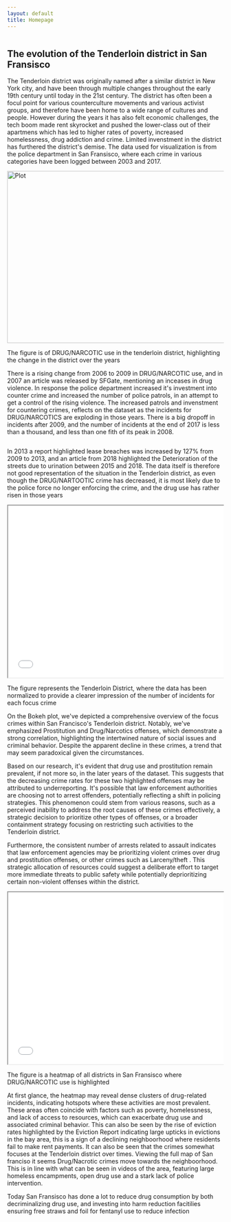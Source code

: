 ```yaml
---
layout: default
title: Homepage
---
```


<div class="container">
    <div class="column">
        <h2>The evolution of the Tenderloin district in San Fransisco </h2>
        <p>The Tenderloin district was originally named after a similar district in New York city, and have been through multiple changes throughout the early 19th century until today in the 21st century. The district has often been a focul point for various counterculture movements and various activist groups, and therefore have been home to a wide range of cultures and people. However during the years it has also felt economic challenges, the tech boom made rent skyrocket and pushed the lower-class out of their apartmens which has led to higher rates of poverty, increased homelessness, drug addiction and crime. Limited invenstment in the district has furthered the district's demise. The data used for visualization is from the police department in San Fransisco, where each crime in various categories have been logged between 2003 and 2017.  </p>
        <img src="{{ site.baseurl }}/assets/figure.png" alt="Plot" width="600" height="400">
        <p>The figure is of DRUG/NARCOTIC use in the tenderloin district, highlighting the change in the district over the years</p>
        <p>There is a rising change from 2006 to 2009 in DRUG/NARCOTIC use, and in 2007 an article was released by SFGate, mentioning an inceases in drug violence. In response the police department increased it's investment into counter crime and increased the number of police patrols, in an attempt to get a control of the rising violence. The increased patrols and invenstment for countering crimes, reflects on the dataset as the incidents for DRUG/NARCOTICS are exploding in those years. There is a big dropoff in incidents after 2009, and the number of incidents at the end of 2017 is less than a thousand, and less than one fith of its peak in 2008.</p>
    </div>
    <div class="column">
    <p>In 2013 a report highlighted lease breaches was increased by 127% from 2009 to 2013, and an article from 2018 highlighted the Deterioration of the streets due to urination between 2015 and 2018. The data itself is therefore not good representation of the situation in the Tenderloin district, as even though the DRUG/NARTOOTIC crime has decreased, it is most likely due to the police force no longer enforcing the crime, and the drug use has rather risen in those years</p>
        <iframe src="{{ site.baseurl }}/assets/bokeh_plot.html" width="600" height="400"></iframe>
        <p>The figure represents the Tenderloin District, where the data has been normalized to provide a clearer impression of the number of incidents for each focus crime</p>
        <p>On the Bokeh plot, we've depicted a comprehensive overview of the focus crimes within San Francisco's Tenderloin district. Notably, we've emphasized Prostitution and Drug/Narcotics offenses, which demonstrate a strong correlation, highlighting the intertwined nature of social issues and criminal behavior. Despite the apparent decline in these crimes, a trend that may seem paradoxical given the circumstances.

Based on our research, it's evident that drug use and prostitution remain prevalent, if not more so, in the later years of the dataset. This suggests that the decreasing crime rates for these two highlighted offenses may be attributed to underreporting. It's possible that law enforcement authorities are choosing not to arrest offenders, potentially reflecting a shift in policing strategies. This phenomenon could stem from various reasons, such as a perceived inability to address the root causes of these crimes effectively, a strategic decision to prioritize other types of offenses, or a broader containment strategy focusing on restricting such activities to the Tenderloin district.

Furthermore, the consistent number of arrests related to assault indicates that law enforcement agencies may be prioritizing violent crimes over drug and prostitution offenses, or other crimes such as Larceny/theft . This strategic allocation of resources could suggest a deliberate effort to target more immediate threats to public safety while potentially deprioritizing certain non-violent offenses within the district.</p>
    </div>
    <div class="column">
        <iframe src="{{ site.baseurl }}/assets/heatmap.html" width="600" height="400"></iframe>
        <p>The figure is a heatmap of all districts in San Fransisco where DRUG/NARCOTIC use is highlighted</p>
        <p>At first glance, the heatmap may reveal dense clusters of drug-related incidents, indicating hotspots where these activities are most prevalent. These areas often coincide with factors such as poverty, homelessness, and lack of access to resources, which can exacerbate drug use and associated criminal behavior.
This can also be seen by the rise of eviction rates highlighted by the Eviction Report indicating large upticks in evictions in the bay area, this is a sign of a declining neighboorhood where residents fail to make rent payments.
It can also be seen that the crimes somewhat focuses at the Tenderloin district over times. Viewing the full map of San franciso it seems Drug/Nacrotic crimes move towards the neighboorhood. 
This is in line with what can be seen in videos of the area, featuring large homeless encampments, open drug use and a stark lack of police intervention.</p>
        <p>Today San Fransisco has done a lot to reduce drug consumption by both decriminalizing drug use, and investing into harm reduction facitilies ensuring free straws and foil for fentanyl use to reduce infection</p>
    </div>
</div>